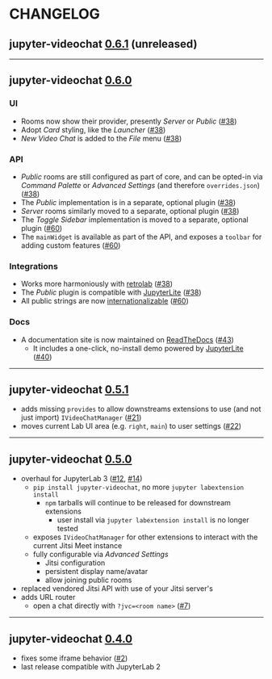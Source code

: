 # CHANGELOG

## jupyter-videochat [0.6.1] (unreleased)

[0.6.1]: https://pypi.org/project/jupyter-videochat/0.6.1

---

## jupyter-videochat [0.6.0]

### UI

- Rooms now show their provider, presently _Server_ or _Public_ ([#38])
- Adopt _Card_ styling, like the _Launcher_ ([#38])
- _New Video Chat_ is added to the _File_ menu ([#38])

### API

- _Public_ rooms are still configured as part of core, and can be opted-in via _Command
  Palette_ or _Advanced Settings_ (and therefore `overrides.json`) ([#38])
- The _Public_ implementation is in a separate, optional plugin ([#38])
- _Server_ rooms similarly moved to a separate, optional plugin ([#38])
- The _Toggle Sidebar_ implementation is moved to a separate, optional plugin ([#60])
- The `mainWidget` is available as part of the API, and exposes a `toolbar` for adding
  custom features ([#60])

### Integrations

- Works more harmoniously with [retrolab] ([#38])
- The _Public_ plugin is compatible with [JupyterLite] ([#38])
- All public strings are now [internationalizable][i18n] ([#60])

### Docs

- A documentation site is now maintained on [ReadTheDocs] ([#43])
  - It includes a one-click, no-install demo powered by [JupyterLite] ([#40])

[0.6.0]: https://pypi.org/project/jupyter-videochat/0.6.0
[#38]: https://github.com/jupyterlab-contrib/jupyter-videochat/pull/38
[#40]: https://github.com/jupyterlab-contrib/jupyter-videochat/pull/40
[#43]: https://github.com/jupyterlab-contrib/jupyter-videochat/pull/43
[#60]: https://github.com/jupyterlab-contrib/jupyter-videochat/pull/60
[jupyterlite]: https://github.com/jupyterlite/jupyterlite
[readthedocs]: https://jupyter-videochat.rtfd.io
[retrolab]: https://github.com/jupyterlab/retrolab
[i18n]: https://jupyterlab.readthedocs.io/en/stable/extension/internationalization.html

---

## jupyter-videochat [0.5.1]

- adds missing `provides` to allow downstreams extensions to use (and not just import)
  `IVideoChatManager` ([#21])
- moves current Lab UI area (e.g. `right`, `main`) to user settings ([#22])

[0.5.1]: https://pypi.org/project/jupyter-videochat/0.5.1
[#21]: https://github.com/jupyterlab-contrib/jupyter-videochat/issues/21
[#22]: https://github.com/jupyterlab-contrib/jupyter-videochat/pull/22

---

## jupyter-videochat [0.5.0]

- overhaul for JupyterLab 3 ([#12], [#14])
  - `pip install jupyter-videochat`, no more `jupyter labextension install`
    - `npm` tarballs will continue to be released for downstream extensions
      - user install via `jupyter labextension install` is no longer tested
  - exposes `IVideoChatManager` for other extensions to interact with the current Jitsi
    Meet instance
  - fully configurable via _Advanced Settings_
    - Jitsi configuration
    - persistent display name/avatar
    - allow joining public rooms
- replaced vendored Jitsi API with use of your Jitsi server's
- adds URL router
  - open a chat directly with `?jvc=<room name>` ([#7])

[0.5.0]: https://pypi.org/project/jupyter-videochat/0.5.0
[#12]: https://github.com/jupyterlab-contrib/jupyter-videochat/issues/12
[#7]: https://github.com/jupyterlab-contrib/jupyter-videochat/issues/7
[#14]: https://github.com/jupyterlab-contrib/jupyter-videochat/pull/14

---

## jupyter-videochat [0.4.0]

- fixes some iframe behavior ([#2])
- last release compatible with JupyterLab 2

[0.4.0]: https://www.npmjs.com/package/jupyterlab-videochat
[#2]: https://github.com/jupyterlab-contrib/jupyter-videochat/issues/2
